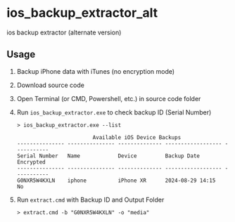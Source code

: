 # ios_backup_extractor_alt
ios backup extractor (alternate version)

## Usage

1. Backup iPhone data with iTunes (no encryption mode)
2. Download source code
3. Open Terminal (or CMD, Powershell, etc.) in source code folder
4. Run `ios_backup_extractor.exe` to check backup ID (Serial Number)

    ```
    > ios_backup_extractor.exe --list

                            Available iOS Device Backups
    --------------- --------------- -------------- ------------------ -----------
    Serial Number   Name            Device         Backup Date        Encrypted
    --------------- --------------- -------------- ------------------ -----------
    G0NXR5W4KXLN    iphone          iPhone XR      2024-08-29 14:15       No
    ```
5. Run `extract.cmd` with Backup ID and Output Folder

    ```
    > extract.cmd -b "G0NXR5W4KXLN" -o "media"
    ```
